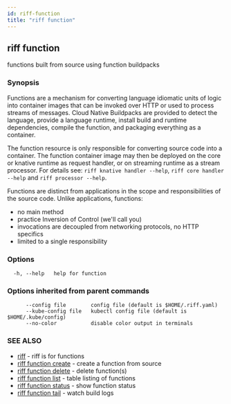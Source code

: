 ```yaml
---
id: riff-function
title: "riff function"
---
```

## riff function

functions built from source using function buildpacks

### Synopsis

Functions are a mechanism for converting language idiomatic units of logic into
container images that can be invoked over HTTP or used to process streams of
messages. Cloud Native Buildpacks are provided to detect the language, provide a
language runtime, install build and runtime dependencies, compile the function,
and packaging everything as a container.

The function resource is only responsible for converting source code into a
container. The function container image may then be deployed on the core or
knative runtime as request handler, or on streaming runtime as a stream processor.
For details see:
`riff knative handler --help`,
`riff core handler --help` and
`riff processor --help`.

Functions are distinct from applications in the scope and responsibilities of
the source code. Unlike applications, functions:

- no main method
- practice Inversion of Control (we'll call you)
- invocations are decoupled from networking protocols, no HTTP specifics
- limited to a single responsibility

### Options

```
  -h, --help   help for function
```

### Options inherited from parent commands

```
      --config file        config file (default is $HOME/.riff.yaml)
      --kube-config file   kubectl config file (default is $HOME/.kube/config)
      --no-color           disable color output in terminals
```

### SEE ALSO

* [riff](riff.md)	 - riff is for functions
* [riff function create](riff_function_create.md)	 - create a function from source
* [riff function delete](riff_function_delete.md)	 - delete function(s)
* [riff function list](riff_function_list.md)	 - table listing of functions
* [riff function status](riff_function_status.md)	 - show function status
* [riff function tail](riff_function_tail.md)	 - watch build logs

